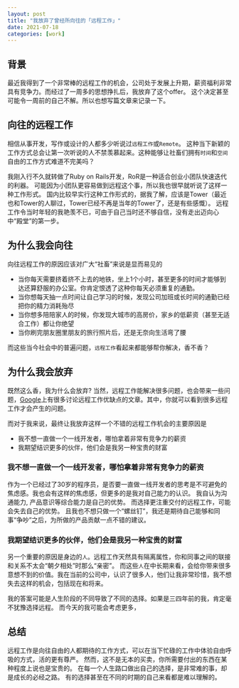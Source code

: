 ```yaml
---
layout: post
title: "我放弃了曾经所向往的「远程工作」"
date: 2021-07-18
categories: [work]
---
```


## 背景

最近我得到了一个非常棒的远程工作的机会，公司处于发展上升期，薪资福利非常具有竞争力。而经过了一周多的思想挣扎后，我放弃了这个offer。
这个决定甚至可能令一周前的自己不解。所以也想写篇文章来记录一下。

## 向往的远程工作

相信从事开发，写作或设计的人都多少听说过`远程工作`或`Remote`。
这种当下新颖的工作方式总会让第一次听说的人不禁羡慕起来。这种能够让社畜们拥有`时间`和`空间`自由的工作方式难道不完美吗？

我刚入行不久就转做了Ruby on Rails开发，RoR是一种适合创业小团队快速迭代的利器。
可能因为小团队更容易做到远程这个事，所以我也很早就听说了这样一种工作形式。
国内比较早实行这种工作形式的，据我了解，应该是Tower（最近也和Tower的人聊过，Tower已经不再是当年的Tower了，还是有些感慨）。
远程工作令当时年轻的我艳羡不已，可由于自己当时还不够自信，没有走出迈向心中“殿堂”的第一步。

## 为什么我会向往

向往远程工作的原因应该对广大“社畜”来说是显而易见的

- 当你每天需要挤着挤不上去的地铁，坐上1个小时，甚至更多的时间才能够到达还算舒服的办公室。你肯定恨透了这种你每天必须重复的通勤。
- 当你想每天抽一点时间让自己学习的时候，发现公司加班或长时间的通勤已经把你的精力消耗殆尽
- 当你想多陪陪家人的时候，你发现大城市的高房价，家乡的低薪资（甚至无适合工作）都让你绝望
- 当你刷完朋友圈里朋友的旅行照片后，还是无奈向生活弯了腰

而这些当今社会中的普遍问题，`远程工作`看起来都能够帮你解决，香不香？

## 为什么我会放弃

既然这么香，我为什么会放弃?
当然，远程工作能解决很多问题，也会带来一些问题，[Google](https://www.google.com/search?q=pros+and+cons+of+remote+working&rlz=1C5CHFA_enUS883US883&sxsrf=ALeKk00yNmnFA79dARmCT2sbZ81y-PMEIA%3A1627183625624&ei=Cdr8YPzSJdqgwAOS9br4DQ&oq=pros+and+cons+of+remote+working&gs_lcp=Cgdnd3Mtd2l6EAMyBAgjECcyAggAMgIIADICCAAyAggAOgcIABBHELADSgQIQRgAULgSWLgSYKgzaABwA3gAgAHeAogByASSAQUyLTEuMZgBAKABAaoBB2d3cy13aXrIAQjAAQE&sclient=gws-wiz&ved=0ahUKEwi8-_Svo_3xAhVaEHAKHZK6Dt8Q4dUDCA8&uact=5)上有很多讨论远程工作优缺点的文章。其中，你就可以看到很多远程工作才会产生的问题。

而对于我来说，最终让我放弃这样一个不错的远程工作机会的主要原因是
- 我不想一直做一个一线开发者，哪怕拿着非常有竞争力的薪资
- 我期望结识更多的伙伴，他们会是我另一种宝贵的财富

### 我不想一直做一个一线开发者，哪怕拿着非常有竞争力的薪资

作为一个已经过了30岁的程序员，是否要一直做一线开发者的思考是不可避免的焦虑感。我也会有这样的焦虑感，但更多的是我对自己能力的认识。
我自认为沟通能力, 产品意识等综合能力是自己的优势。
而选择更注重交付的远程工作，可能会失去自己的优势。
且我也不想只做一个“螺丝钉”，我还是期待自己能够和同事“争吵”之后，为所做的产品贡献一点不错的建议。

### 我期望结识更多的伙伴，他们会是我另一种宝贵的财富

另一个重要的原因是身边的`人`。远程工作天然具有隔离属性，你和同事之间的联接和关系不太会“朝夕相处”时那么“亲密”。
而这些`人`在中长期来看，会给你带来很多意想不到的价值。我在当前的公司中，认识了很多人，他们让我非常珍惜，我不想失去这样的机会，包括现在和将来。

我的答案可能是人生阶段的不同导致了不同的选择。如果是三四年前的我，肯定毫不犹豫选择远程。
而今天的我可能会考虑更多，

## 总结

远程工作是向往自由的人都期待的工作方式，可以在当下忙碌的工作中体验自由呼吸的方式，活的更有尊严。
然而，这不是无本的买卖，你所需要付出的东西在某种程度上说也是宝贵的。
在每一个人生路口做出自己的选择，是非常难的事，却是成长的必经之路。
有的选择甚至在不同的时期的自己来看都是难以理解的。



